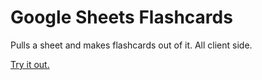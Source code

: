 # Google Sheets Flashcards
Pulls a sheet and makes flashcards out of it. All client side.

[Try it out.](https://rawgit.com/gzip/js-flashcards/master/public/flashcards.html)
